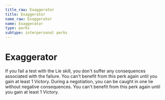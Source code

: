 ```yaml
---
title_raw: Exaggerator
title: Exaggerator
name_raw: Exaggerator
name: Exaggerator
type: perks
subtype: interpersonal perks
---
```


# Exaggerator

If you fail a test with the Lie skill, you don't suffer any consequences associated with the failure. You can't benefit from this perk again until you gain at least 1 Victory. During a negotiation, you can be caught in one lie without negative consequences. You can't benefit from this perk again until you gain at least 1 Victory.
